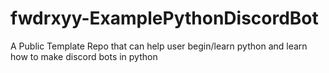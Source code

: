 # fwdrxyy-ExamplePythonDiscordBot
A Public Template Repo that can help user begin/learn python and learn how to make discord bots in python
